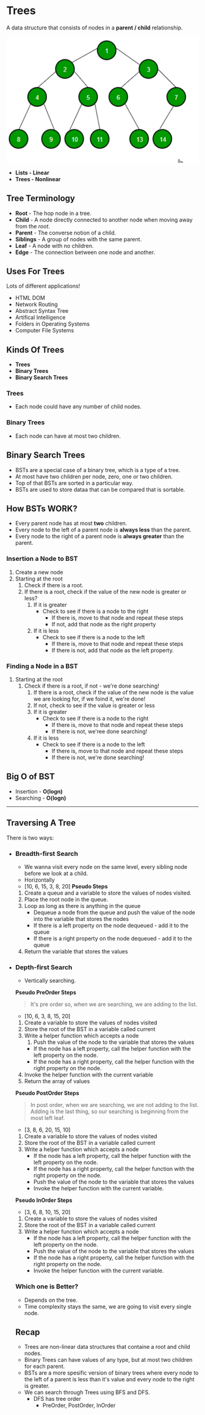 # Trees

A data structure that  consists of nodes in a **parent / child** relationship.

![](tree.png)

- **Lists - Linear**
- **Trees - Nonlinear**

## Tree Terminology 
- **Root** - The hop node in a tree.
- **Child** - A node directly connected to another node when moving away from the *root*.
- **Parent** - The converse notion of a child.
- **Siblings** - A group of nodes with the same parent.
- **Leaf** - A node with no children.
- **Edge** - The connection between one node and another.

## Uses For Trees

Lots of different applications!
- HTML DOM
- Network Routing
- Abstract Syntax Tree
- Artifical Intelligence
- Folders in Operating Systems
- Computer File Systems

## Kinds Of Trees
- **Trees**
- **Binary Trees**
- **Binary Search Trees**

### Trees
- Each node could have any number of child nodes.
### Binary Trees
- Each node can have at most two children.
## Binary Search Trees
- BSTs are a special case of a binary tree, which is a type of a tree.
- At most have two children per node, zero, one or two children.
- Top of that BSTs are sorted in a particular way.
- BSTs are used to store dataa that can be compared that is sortable.

## How BSTs WORK?
- Every parent node has at most **two** children.
- Every node to the left of a parent node is **always less** than the parent.
- Every node to the right of a parent node is **always greater** than the parent.

### Insertion a Node to BST
1. Create a new node
2. Starting at the root
    1. Check if there is a root.
    2. If there is a root, check if the value of the new node is greater or less?
        1. If it is greater
            - Check to see if there is a node to the right
                - If there is, move to that node and repeat these steps
                - If not, add that node as the right property
        2. If it is less
            - Check to see if there is a node to the left
                - If there is, move to that node and repeat these steps
                - If there is not, add that node as the left property.
### Finding a Node in a BST
1. Starting at the root
    1. Check if there is a root, if not - we're done searching!
        1. If there is a root, check if the value of the new node is the value we are looking for, if we foind it, we're done!
        2. If not, check to see if the value is greater or less
        3. If it is greater
            - Check to see if there is a node to the right
                - If there is, move to that node and repeat these steps
                - If there is not, we'ree done searching!
        4. If it is less
            - Check to see if there is a node to the left
                - If there is, move to that node and repeat these steps
                - If there is not, we're done searching!

## Big O of BST
- Insertion - **O(logn)**
- Searching - **O(logn)**

---

## Traversing A Tree
There is two ways:
- ### **Breadth-first Search**
    - We wanna visit every node on the same level, every sibling node before we look at a child.
    - Horizontally
    - [10, 6, 15, 3, 8, 20]
    **Pseudo Steps**
    1. Create a queue and a variable to store the values of nodes visited.
    2. Place the root node in the queue.
    3. Loop as long as there is anything in the queue
        - Dequeue a node from the queue and push the value of the node into the variable that stores the nodes
        - If there is a left property on the node dequeued - add it to the queue
        - If there is a right property on the node dequeued - add it to the queue
    4. Return the variable that stores the values


- ### **Depth-first Search**
    - Vertically searching.

    **Pseudo PreOrder Steps**
    > It's pre order so, when we are searching, we are adding to the list.
    - [10, 6, 3, 8, 15, 20]
    1. Create a variable to store the values of nodes visited
    2. Store the root of the BST in a variable called current
    3. Write a helper function which accepts a node
        1. Push the value of the node to the variable that stores the values
        - If the node has a left property, call the helper function with the left property on the node.
        - If the node has a right property, call the helper function with the right property on the node.
    4. Invoke the helper function with the current variable
    5. Return the array of values

    **Pseudo PostOrder Steps**
    > In post order, when we are searching, we are not adding to the list. Adding is the last thing, so our searching is beginning from the most left leaf.
    - [3, 8, 6, 20, 15, 10]
    1. Create a variable to store the values of nodes visited
    2. Store the root of the BST in a variable called current
    3. Write a helper function which accepts a node
        - If the node has a left property, call the helper function with the left property on the node.
        - If the node has a right property, call the helper function with the right property on the node.
        - Push the value of the node to the variable that stores the values
        - Invoke the helper function with the current variable.

    **Pseudo InOrder Steps**
    - [3, 6, 8, 10, 15, 20]
    1. Create a variable to store the values of nodes visited
    2. Store the root of the BST in a variable called current
    3. Write a helper function which accepts a node
        - If the node has a left property, call the helper function with the left property on the node.
        - Push the value of the node to the variable that stores the values
        - If the node has a right property, call the helper function with the right property on the node.
        - Invoke the helper function with the current variable.

    ### Which one is Better?
    - Depends on the tree.
    - Time complexity stays the same, we are going to visit every single node.

    ## **Recap**

    - Trees are non-linear data structures that containe a root and child nodes.
    - Binary Trees can have values of any type, but at most two children for each parent.
    - BSTs are a more spesific version of binary trees where every node to the left of a parent is less than it's value and every node to the right is greater.
    - We can search through Trees using BFS and DFS.
        - DFS has tree order
            - PreOrder, PostOrder, InOrder